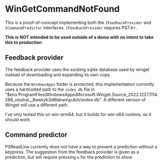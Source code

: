 # WinGetCommandNotFound

This is a proof-of-concept implementing both the `IFeedbackProvider` and `ICommandPredictor` interfaces.
`IFeedbackProvider` requires PS7.4+.

**This is NOT intended to be used outside of a demo with no intent to take this to production**

## Feedback provider

The feedback provider uses the existing sqlite database used by winget instead of downloading and expanding
its own copy.

Because the `WindowsApps` folder is protected, this implementation currently uses a hardcoded path to the
`index.db` file in "$env:ProgramFiles\WindowsApps\Microsoft.Winget.Source_2022.1227.1114.286_neutral__8wekyb3d8bbwe\public\index.db".
A different version of Winget will use a different path.

I've only tested this on win-arm64, but it builds for win-x64 runtime, so it should work.

## Command predictor

PSReadLine currently does not have a way to present a prediction without a keypress.
The suggestion from the feedback provider is given as a prediction, but will require pressing `w` for the prediction to show.
